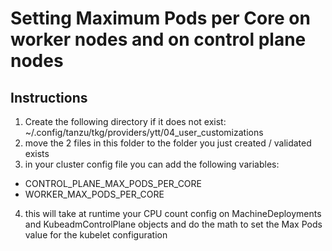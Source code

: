 # Setting Maximum Pods per Core on worker nodes and on control plane nodes
## Instructions
1. Create the following directory if it does not exist:
~/.config/tanzu/tkg/providers/ytt/04\_user\_customizations
2. move the 2 files in this folder to the folder you just created / validated exists
3. in your cluster config file you can add the following variables:
* CONTROL\_PLANE\_MAX\_PODS\_PER\_CORE
* WORKER\_MAX\_PODS\_PER\_CORE
4. this will take at runtime your CPU count config on MachineDeployments and KubeadmControlPlane objects and do the math to set the Max Pods value for the kubelet configuration
